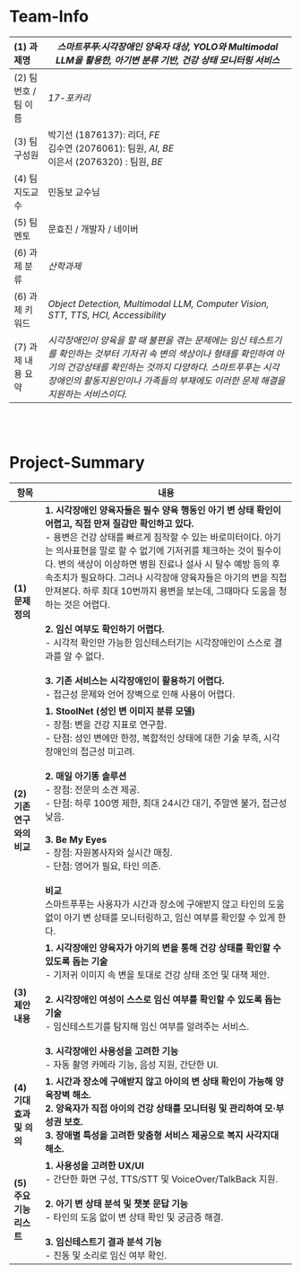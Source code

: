 # Team-Info
| (1) 과제명 | *스마트푸푸:시각장애인 양육자 대상, YOLO와 Multimodal LLM을 활용한, 아기변 분류 기반, 건강 상태 모니터링 서비스*
|:---  |---  |
| (2) 팀 번호 / 팀 이름 | *17-포카리* |
| (3) 팀 구성원 | 박기선 (1876137): 리더, *FE* <br> 김수연 (2076061): 팀원, *AI, BE* <br> 이은서 (2076320) : 팀원, *BE*            |
| (4) 팀 지도교수 | 민동보 교수님 |
| (5) 팀 멘토 | 문효진 / 개발자 / 네이버 |
| (6) 과제 분류 | *산학과제* |
| (6) 과제 키워드 | *Object Detection, Multimodal LLM, Computer Vision, STT, TTS, HCI, Accessibility*  |
| (7) 과제 내용 요약 | *시각장애인이 양육을 할 때 불편을 겪는 문제에는 임신 테스트기를 확인하는 것부터 기저귀 속 변의 색상이나 형태를 확인하여 아기의 건강상태를 확인하는 것까지 다양하다. 스마트푸푸는 시각장애인의 활동지원인이나 가족들의 부재에도 이러한 문제 해결을 지원하는 서비스이다.* |


<br>

<br>

# Project-Summary
| 항목                        | 내용                                                                                                                                                                                                                                                                                                                                                                                                                                                                                                                                                        |
|---------------------|---------------------------------------------------------------------------------------------------------------------------------------------------------------------------------------------------------------------------------------------------------------------------------------------------------------------------------------------------------------------------------------------------------------------------------------------------------------------------------------------------------------------------------------------------------------|
| **(1) 문제 정의**   | **1. 시각장애인 양육자들은 필수 양육 행동인 아기 변 상태 확인이 어렵고, 직접 만져 질감만 확인하고 있다.**<br>   - 용변은 건강 상태를 빠르게 짐작할 수 있는 바로미터이다. 아기는 의사표현을 말로 할 수 없기에 기저귀를 체크하는 것이 필수이다. 변의 색상이 이상하면 병원 진료나 설사 시 탈수 예방 등의 후속조치가 필요하다. 그러나 시각장애 양육자들은 아기의 변을 직접 만져본다. 하루 최대 10번까지 용변을 보는데, 그때마다 도움을 청하는 것은 어렵다.<br><br> **2. 임신 여부도 확인하기 어렵다.**<br>   - 시각적 확인만 가능한 임신테스터기는 시각장애인이 스스로 결과를 알 수 없다.<br><br> **3. 기존 서비스는 시각장애인이 활용하기 어렵다.**<br>   - 접근성 문제와 언어 장벽으로 인해 사용이 어렵다. |
| **(2) 기존연구와의 비교** | **1. StoolNet (성인 변 이미지 분류 모델)**<br>   - 장점: 변을 건강 지표로 연구함.<br>   - 단점: 성인 변에만 한정, 복합적인 상태에 대한 기술 부족, 시각장애인의 접근성 미고려.<br><br> **2. 매일 아기똥 솔루션**<br>   - 장점: 전문의 소견 제공.<br>   - 단점: 하루 100명 제한, 최대 24시간 대기, 주말엔 불가, 접근성 낮음.<br><br> **3. Be My Eyes**<br>   - 장점: 자원봉사자와 실시간 매칭.<br>   - 단점: 영어가 필요, 타인 의존. <br><br> **비교**<br> 스마트푸푸는 사용자가 시간과 장소에 구애받지 않고 타인의 도움 없이 아기 변 상태를 모니터링하고, 임신 여부를 확인할 수 있게 한다. |
| **(3) 제안 내용**   | **1. 시각장애인 양육자가 아기의 변을 통해 건강 상태를 확인할 수 있도록 돕는 기술**<br>   - 기저귀 이미지 속 변을 토대로 건강 상태 조언 및 대책 제안.<br><br> **2. 시각장애인 여성이 스스로 임신 여부를 확인할 수 있도록 돕는 기술**<br>   - 임신테스트기를 탐지해 임신 여부를 알려주는 서비스.<br><br> **3. 시각장애인 사용성을 고려한 기능**<br>   - 자동 촬영 카메라 기능, 음성 지원, 간단한 UI. |
| **(4) 기대효과 및 의의** | **1. 시간과 장소에 구애받지 않고 아이의 변 상태 확인이 가능해 양육장벽 해소.**<br> **2. 양육자가 직접 아이의 건강 상태를 모니터링 및 관리하여 모·부성권 보호.**<br> **3. 장애별 특성을 고려한 맞춤형 서비스 제공으로 복지 사각지대 해소.** |
| **(5) 주요 기능 리스트** | **1. 사용성을 고려한 UX/UI**<br>   - 간단한 화면 구성, TTS/STT 및 VoiceOver/TalkBack 지원.<br><br> **2. 아기 변 상태 분석 및 챗봇 문답 기능**<br>   - 타인의 도움 없이 변 상태 확인 및 궁금증 해결.<br><br> **3. 임신테스트기 결과 분석 기능**<br>   - 진동 및 소리로 임신 여부 확인. |

<br>